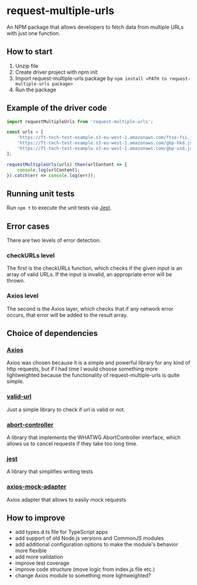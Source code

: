 # request-multiple-urls

An NPM package that allows developers to fetch data from multiple URLs with just one function.

## How to start

1. Unzip file
2. Create driver project with npm init
3. Import request-multiple-urls package by `npm install <PATH to request-multiple-urls package>`
4. Run the package

## Example of the driver code

```javascript
import requestMultipleUrls from 'request-multiple-urls';

const urls = [
    'https://ft-tech-test-example.s3-eu-west-1.amazonaws.com/ftse-fsi.json',
    'https://ft-tech-test-example.s3-eu-west-1.amazonaws.com/gbp-hkd.json',
    'https://ft-tech-test-example.s3-eu-west-1.amazonaws.com/gbp-usd.json'
];

requestMultipleUrls(urls).then(urlContent => {
    console.log(urlContent);
}).catch(err => console.log(err));
```

## Running unit tests

Run `npm t` to execute the unit tests via [Jest](https://jestjs.io/).

## Error cases

There are two levels of error detection.

### checkURLs level

The first is the checkURLs function, which checks if the given input is an array of valid URLs.
If the input is invalid, an appropriate error will be thrown.

### Axios level

The second is the Axios layer, which checks that if any network error occurs, that error will be added to the result array. 

## Choice of dependencies


### [Axios](https://www.npmjs.com/package/axios)

Axios was chosen because it is a simple and powerful library for any kind of http requests, but if I had time I would choose something more lightweighted because the functionality of request-multiple-urls is quite simple.

### [valid-url](https://www.npmjs.com/package/valid-url) 

Just a simple library to check if url is valid or not.

### [abort-controller](https://www.npmjs.com/package/abort-controller) 

A library that implements the WHATWG AbortController interface, which allows us to cancel requests if they take too long time.

### [jest](https://www.npmjs.com/package/jest)

A library that simplifies writing tests

### [axios-mock-adapter](https://www.npmjs.com/package/axios-mock-adapter)

Axios adapter that allows to easily mock requests

## How to improve
- add types.d.ts file for TypeScript apps
- add support of old Node.js versions and CommonJS modules
- add additional configuration options to make the module's behavior more flexible
- add more validation
- improve test coverage
- improve code structure (move logic from index.js file etc.)
- change Axios module to something more lightweighted?

